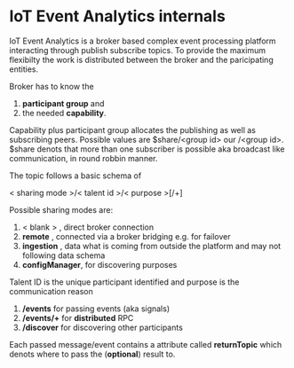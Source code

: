<!---
  Copyright (c) 2021 Bosch.IO GmbH

  This Source Code Form is subject to the terms of the Mozilla Public
  License, v. 2.0. If a copy of the MPL was not distributed with this
  file, You can obtain one at https://mozilla.org/MPL/2.0/.

  SPDX-License-Identifier: MPL-2.0
-->

# IoT Event Analytics internals

IoT Event Analytics is a broker based complex event processing platform interacting through publish subscribe topics.
To provide the maximum flexibilty the work is distributed between the broker and the paricipating entities.

Broker has to know the

1. __participant group__ and
2. the needed __capability__.

Capability plus participant group allocates the publishing as well as subscribing peers. Possible values are
$share/\<group id\> our /\<group id\>. $share denots that more than one subscriber is possible aka
broadcast like communication, in round robbin manner.

The topic follows a basic schema of

< sharing mode >/< talent id >/< purpose >[/+]

Possible sharing modes are:

1. < blank > , direct broker connection
2. __remote__ , connected via a broker bridging e.g. for failover
3. __ingestion__ , data what is coming from outside the platform and may not following data schema
4. __configManager__, for discovering purposes

Talent ID is the unique participant identified and purpose is the communication reason

1. __/events__ for passing events (aka signals)
2. __/events/+__ for __distributed__ RPC
3. __/discover__ for discovering other participants

Each passed message/event contains a attribute called __returnTopic__ which denots where to pass the (__optional__) result to.
